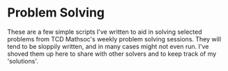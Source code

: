 # Problem Solving

These are a few simple scripts I've written to aid in solving selected problems from TCD Mathsoc's weekly problem solving sessions. They will tend to be sloppily written, and in many cases might not even run. I've shoved them up here to share with other solvers and to keep track of my 'solutions'.


